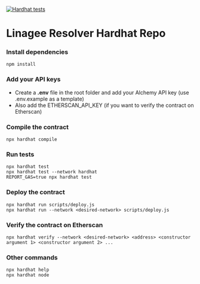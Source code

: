 [![Hardhat tests](https://github.com/Linagee-Name-Registrar/lnr_resolver_hardhat/actions/workflows/main.yml/badge.svg)](https://github.com/Linagee-Name-Registrar/lnr_resolver_hardhat/actions/workflows/main.yml)

# Linagee Resolver Hardhat Repo

### Install dependencies
```shell
npm install
```

### Add your API keys
- Create a **.env** file in the root folder and add your Alchemy API key (use .env.example as a template)
- Also add the ETHERSCAN_API_KEY (if you want to verify the contract on Etherscan)

### Compile the contract
```shell
npx hardhat compile
```

### Run tests
```shell
npx hardhat test
npx hardhat test --network hardhat
REPORT_GAS=true npx hardhat test
```

### Deploy the contract
```shell
npx hardhat run scripts/deploy.js
npx hardhat run --network <desired-network> scripts/deploy.js
```

### Verify the contract on Etherscan
```shell
npx hardhat verify --network <desired-network> <address> <constructor argument 1> <constructor argument 2> ...
```

### Other commands
```shell
npx hardhat help
npx hardhat node
```
